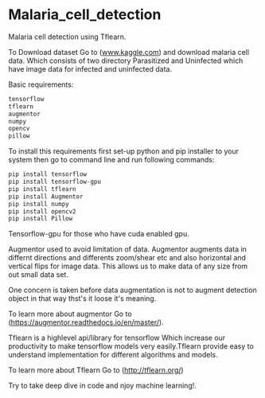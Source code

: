 # Malaria_cell_detection
Malaria cell detection using Tflearn.

To Download dataset Go to (www.kaggle.com) and download malaria cell data. Which consists of two directory Parasitized and Uninfected which have image data for infected and uninfected data.

Basic requirements:
```javascript
tensorflow
tflearn
augmentor
numpy 
opencv
pillow
```

To install this requirements first set-up python and pip installer to your system then go to command line and run following commands:
```javascript
pip install tensorflow
pip install tensorflow-gpu
pip install tflearn
pip install Augmentor
pip install numpy
pip install opencv2
pip install Pillow
```
Tensorflow-gpu for those who have cuda enabled gpu.

Augmentor used to avoid limitation of data. Augmentor augments data in differnt directions and differents zoom/shear etc and also horizontal and vertical flips for image data. This allows us to make data of any size from out small data set.

One concern is taken before data augmentation is not to augment detection object in that way thst's it loose it's meaning.

To learn more about augmentor Go to (https://augmentor.readthedocs.io/en/master/).

Tflearn is a highlevel api/library for tensorflow Which increase our productivity to make tensorflow models very easily.Tflearn provide easy to understand implementation for different algorithms and models.

To learn more about Tflearn Go to (http://tflearn.org/)

Try to take deep dive in code and njoy machine learning!.
